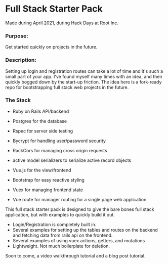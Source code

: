 # Full Stack Starter Pack

Made during April 2021, during Hack Days at Root Inc.

### Purpose: 
Get started quickly on projects in the future. 

### Description: 
Setting up login and registration routes can take a lot of time and it's such a small part of your app. I've found myself many times with an idea, and then quickly bogged down by the start-up friction. The idea here is a fork-ready repo for bootstrapping full stack web projects in the future. 

### The Stack
- Ruby on Rails API/backend
- Postgres for the database
- Rspec for server side testing
- Bycrypt for handling user/password security
- RackCors for managing cross origin requests
- active model serializers to serialize active record objects

- Vue.js for the view/frontend
- Bootstrap for easy reactive styling
- Vuex for managing frontend state
- Vue route for manager routing for a single page web application

This full stack starter pack is designed to give the bare bones full stack application, but with examples to quickly build it out. 
- Login/Registration is completely built in.
- Several examples for setting up the tables and routes on the backend and fetching data from rails api on the frontend.
- Several examples of using vuex actions, getters, and mutations
- Lightweight. Not much boilerplate for deletion.

Soon to come, a video walkthrough tutorial and a blog post tutorial.